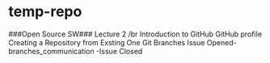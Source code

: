 # temp-repo


###Open Source SW###
Lecture 2 /br
Introduction to GitHub
GitHub profile
Creating a Repository from Exsting One 
Git Branches 
 Issue Opened-branches_communication -Issue Closed
